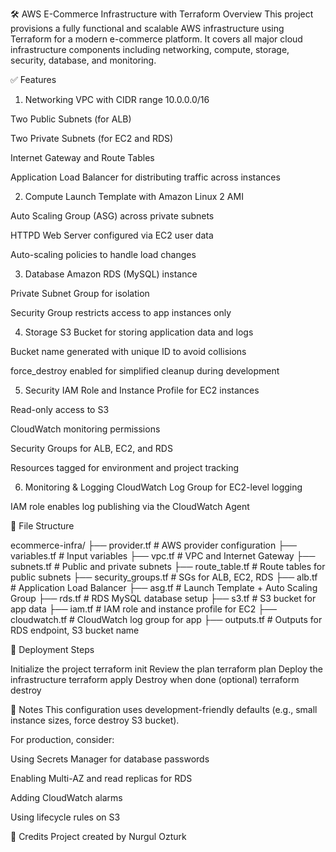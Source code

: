 🛠️ AWS E-Commerce Infrastructure with Terraform
Overview
This project provisions a fully functional and scalable AWS infrastructure using Terraform for a modern e-commerce platform. It covers all major cloud infrastructure components including networking, compute, storage, security, database, and monitoring.

✅ Features
1. Networking
VPC with CIDR range 10.0.0.0/16

Two Public Subnets (for ALB)

Two Private Subnets (for EC2 and RDS)

Internet Gateway and Route Tables

Application Load Balancer for distributing traffic across instances

2. Compute
Launch Template with Amazon Linux 2 AMI

Auto Scaling Group (ASG) across private subnets

HTTPD Web Server configured via EC2 user data

Auto-scaling policies to handle load changes

3. Database
Amazon RDS (MySQL) instance

Private Subnet Group for isolation

Security Group restricts access to app instances only

4. Storage
S3 Bucket for storing application data and logs

Bucket name generated with unique ID to avoid collisions

force_destroy enabled for simplified cleanup during development

5. Security
IAM Role and Instance Profile for EC2 instances

Read-only access to S3

CloudWatch monitoring permissions

Security Groups for ALB, EC2, and RDS

Resources tagged for environment and project tracking

6. Monitoring & Logging
CloudWatch Log Group for EC2-level logging

IAM role enables log publishing via the CloudWatch Agent

📁 File Structure

ecommerce-infra/
├── provider.tf                # AWS provider configuration
├── variables.tf               # Input variables
├── vpc.tf                     # VPC and Internet Gateway
├── subnets.tf                 # Public and private subnets
├── route_table.tf             # Route tables for public subnets
├── security_groups.tf         # SGs for ALB, EC2, RDS
├── alb.tf                     # Application Load Balancer
├── asg.tf                     # Launch Template + Auto Scaling Group
├── rds.tf                     # RDS MySQL database setup
├── s3.tf                      # S3 bucket for app data
├── iam.tf                     # IAM role and instance profile for EC2
├── cloudwatch.tf              # CloudWatch log group for app
├── outputs.tf                 # Outputs for RDS endpoint, S3 bucket name


🚀 Deployment Steps

Initialize the project
terraform init
Review the plan
terraform plan
Deploy the infrastructure
terraform apply
Destroy when done (optional)
terraform destroy

📌 Notes
This configuration uses development-friendly defaults (e.g., small instance sizes, force destroy S3 bucket).

For production, consider:

Using Secrets Manager for database passwords

Enabling Multi-AZ and read replicas for RDS

Adding CloudWatch alarms

Using lifecycle rules on S3

🙌 Credits
Project created by Nurgul Ozturk